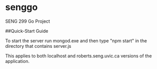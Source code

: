 # senggo
SENG 299 Go Project

##Quick-Start Guide

To start the server run mongod.exe and then type "npm start"
in the directory that contains server.js

This applies to both localhost and roberts.seng.uvic.ca versions of the application.